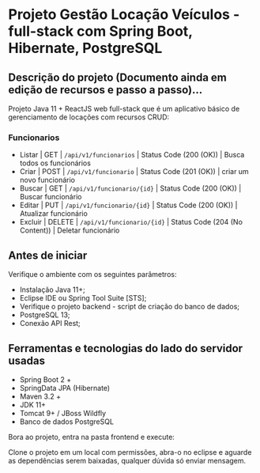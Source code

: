 # Projeto Gestão Locação Veículos - full-stack com Spring Boot, Hibernate, PostgreSQL

## Descrição do projeto (Documento ainda em edição de recursos e passo a passo)...

Projeto Java 11 + ReactJS web full-stack que é um aplicativo básico de gerenciamento de locações com recursos CRUD:

### Funcionarios
- Listar | GET | `/api/v1/funcionarios` | Status Code (200 (OK)) | Busca todos os funcionários
- Criar | POST | `/api/v1/funcionario` | Status Code (201 (OK)) | criar um novo funcionário
- Buscar | GET | `/api/v1/funcionario/{id}` | Status Code (200 (OK)) | Buscar funcionário
- Editar | PUT | `/api/v1/funcionario/{id}` | Status Code (200 (OK)) | Atualizar funcionário
- Excluir | DELETE | `/api/v1/funcionario/{id}` | Status Code (204 (No Content)) | Deletar funcionário

## Antes de iniciar

Verifique o ambiente com os seguintes parâmetros:

- Instalação Java 11+;
- Eclipse IDE ou Spring Tool Suite [STS];
- Verifique o projeto backend - script de criação do banco de dados;
- PostgreSQL 13;
- Conexão API Rest;

## Ferramentas e tecnologias do lado do servidor usadas

- Spring Boot 2 +
- SpringData JPA (Hibernate)
- Maven 3.2 +
- JDK 11+
- Tomcat 9+ / JBoss Wildfly
- Banco de dados PostgreSQL

Bora ao projeto, entra na pasta frontend e execute:

Clone o projeto em um local com permissões, abra-o no eclipse e aguarde 
as dependências serem baixadas, qualquer dúvida só enviar mensagem.

